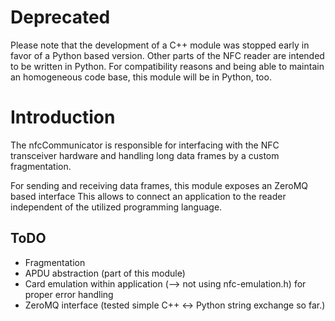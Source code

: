 Deprecated
==========
Please note that the development of a C++ module was stopped early in favor of
a Python based version.
Other parts of the NFC reader are intended to be written in Python. For
compatibility reasons and being able to maintain an homogeneous code base, this
module will be in Python, too.

Introduction
============
The nfcCommunicator is responsible for interfacing with the NFC transceiver
hardware and handling long data frames by a custom fragmentation.

For sending and receiving data frames, this module exposes an ZeroMQ based
interface This allows to connect an application to the reader independent of the
utilized programming language.

ToDO
----
- Fragmentation
- APDU abstraction (part of this module)
- Card emulation within application (--> not using nfc-emulation.h) for proper
  error handling
- ZeroMQ interface (tested simple C++ <-> Python string exchange so far.)
